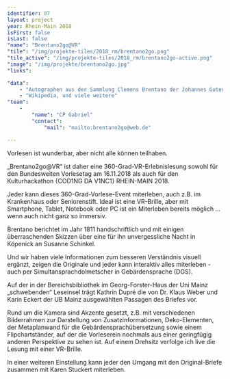 ```yaml
---
identifier: 87
layout: project
year: Rhein-Main 2018
isFirst: false
isLast: false
"name": "Brentano2go@VR"
"tile": "/img/projekte-tiles/2018_rm/brentano2go.png"
"tile_active": "/img/projekte-tiles/2018_rm/brentano2go-active.png"
"image": "/img/projekte/brentano2go.jpg"
"links":

"data":
    - "Autographen aus der Sammlung Clemens Brentano der Johannes Gutenberg-Universität Mainz"
    - "Wikipedia, und viele weitere"
"team":
    -
        "name": "CP Gabriel"
        "contact":
            "mail": "mailto:brentano2go@web.de"

---
```

Vorlesen ist wunderbar, aber nicht alle können teilhaben.

„Brentano2go@VR“ ist daher eine 360-Grad-VR-Erlebnislesung sowohl für den Bundesweiten Vorlesetag am 16.11.2018 als auch für den Kulturhackathon {COD1NG DA V1NC1} RHEIN-MAIN 2018.

Jeder kann dieses 360-Grad-Vorlese-Event miterleben, auch z.B. im Krankenhaus oder Seniorenstift. Ideal ist eine VR-Brille, aber mit Smartphone, Tablet, Notebook oder PC ist ein Miterleben bereits möglich … wenn auch nicht ganz so immersiv.

Brentano berichtet im Jahr 1811 handschriftlich und mit einigen überraschenden Skizzen über eine für ihn unvergessliche Nacht in Köpenick an Susanne Schinkel.

Und wir haben viele Informationen zum besseren Verständnis visuell ergänzt, zeigen die Originale und jeder kann interaktiv alles miterleben - auch per Simultansprachdolmetscher in Gebärdensprache (DGS).

Auf der in der Bereichsbibliothek im Georg-Forster-Haus der Uni Mainz „schwebenden“ Leseinsel trägt Kathrin Dupré die von Dr. Klaus Weber und Karin Eckert der UB Mainz ausgewählten Passagen des Briefes vor.

Rund um die Kamera sind Akzente gesetzt, z.B. mit verschiedenen Bilderrahmen zur Darstellung von Zusatzinformationen, Deko-Elementen, der Metaplanwand für die Gebärdensprachübersetzung sowie einem Flipchartständer, auf der die Vorleserein nochmals aus einer geringfügig anderen Perspektive zu sehen ist. Auf einem Drehsitz verfolge ich live die Lesung mit einer VR-Brille.

In einer weiteren Einstellung kann jeder den Umgang mit den Original-Briefe zusammen mit Karen Stuckert miterleben.

